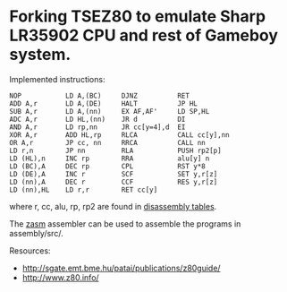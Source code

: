 # Forking TSEZ80 to emulate Sharp LR35902 CPU and rest of Gameboy system.

Implemented instructions:

```
NOP           LD A,(BC)     DJNZ          RET
ADD A,r       LD A,(DE)     HALT          JP HL
SUB A,r       LD A,(nn)     EX AF,AF'     LD SP,HL 
ADC A,r       LD HL,(nn)    JR d          DI
AND A,r       LD rp,nn      JR cc[y=4],d  EI
XOR A,r       ADD HL,rp     RLCA          CALL cc[y],nn
OR A,r        JP cc, nn     RRCA          CALL nn
LD r,n        JP nn         RLA           PUSH rp2[p]
LD (HL),n     INC rp        RRA           alu[y] n
LD (BC),A     DEC rp        CPL           RST y*8
LD (DE),A     INC r         SCF           SET y,r[z]
LD (nn),A     DEC r         CCF           RES y,r[z]
LD (nn),HL    LD r,r        RET cc[y]
```

where r, cc, alu, rp, rp2 are found in [disassembly tables](http://www.z80.info/decoding.htm).

The [zasm](https://k1.spdns.de/Develop/Projects/zasm/Distributions/) assembler can be used to assemble the programs in assembly/src/.

Resources:
- http://sgate.emt.bme.hu/patai/publications/z80guide/
- http://www.z80.info/
